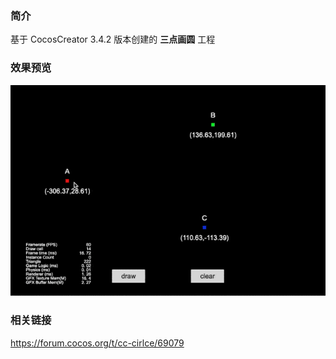 ### 简介

基于 CocosCreator 3.4.2 版本创建的 **三点画圆** 工程

### 效果预览
![image](../../gif/202203/2022030411.gif)

### 相关链接
https://forum.cocos.org/t/cc-cirlce/69079
